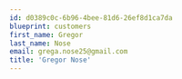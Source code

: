 ```yaml
---
id: d0389c0c-6b96-4bee-81d6-26ef8d1ca7da
blueprint: customers
first_name: Gregor
last_name: Nose
email: grega.nose25@gmail.com
title: 'Gregor Nose'
---
```

